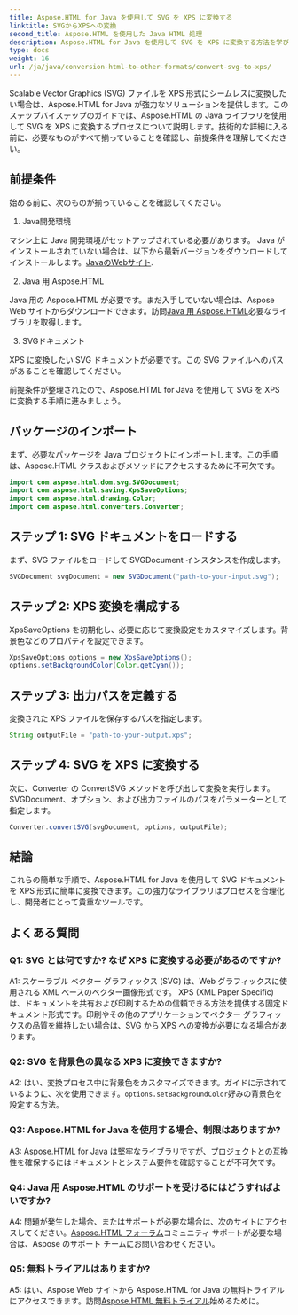 ```yaml
---
title: Aspose.HTML for Java を使用して SVG を XPS に変換する
linktitle: SVGからXPSへの変換
second_title: Aspose.HTML を使用した Java HTML 処理
description: Aspose.HTML for Java を使用して SVG を XPS に変換する方法を学びます。シームレスな変換のためのシンプルなステップバイステップのガイド。
type: docs
weight: 16
url: /ja/java/conversion-html-to-other-formats/convert-svg-to-xps/
---
```


Scalable Vector Graphics (SVG) ファイルを XPS 形式にシームレスに変換したい場合は、Aspose.HTML for Java が強力なソリューションを提供します。このステップバイステップのガイドでは、Aspose.HTML の Java ライブラリを使用して SVG を XPS に変換するプロセスについて説明します。技術的な詳細に入る前に、必要なものがすべて揃っていることを確認し、前提条件を理解してください。

## 前提条件

始める前に、次のものが揃っていることを確認してください。

1. Java開発環境

マシン上に Java 開発環境がセットアップされている必要があります。 Java がインストールされていない場合は、以下から最新バージョンをダウンロードしてインストールします。[JavaのWebサイト](https://www.oracle.com/java/technologies/javase-downloads.html).

2. Java 用 Aspose.HTML

Java 用の Aspose.HTML が必要です。まだ入手していない場合は、Aspose Web サイトからダウンロードできます。訪問[Java 用 Aspose.HTML](https://releases.aspose.com/html/java/)必要なライブラリを取得します。

3. SVGドキュメント

XPS に変換したい SVG ドキュメントが必要です。この SVG ファイルへのパスがあることを確認してください。

前提条件が整理されたので、Aspose.HTML for Java を使用して SVG を XPS に変換する手順に進みましょう。

## パッケージのインポート

まず、必要なパッケージを Java プロジェクトにインポートします。この手順は、Aspose.HTML クラスおよびメソッドにアクセスするために不可欠です。

```java
import com.aspose.html.dom.svg.SVGDocument;
import com.aspose.html.saving.XpsSaveOptions;
import com.aspose.html.drawing.Color;
import com.aspose.html.converters.Converter;
```

## ステップ 1: SVG ドキュメントをロードする

まず、SVG ファイルをロードして SVGDocument インスタンスを作成します。

```java
SVGDocument svgDocument = new SVGDocument("path-to-your-input.svg");
```

## ステップ 2: XPS 変換を構成する

XpsSaveOptions を初期化し、必要に応じて変換設定をカスタマイズします。背景色などのプロパティを設定できます。

```java
XpsSaveOptions options = new XpsSaveOptions();
options.setBackgroundColor(Color.getCyan());
```

## ステップ 3: 出力パスを定義する

変換された XPS ファイルを保存するパスを指定します。

```java
String outputFile = "path-to-your-output.xps";
```

## ステップ 4: SVG を XPS に変換する

次に、Converter の ConvertSVG メソッドを呼び出して変換を実行します。 SVGDocument、オプション、および出力ファイルのパスをパラメーターとして指定します。

```java
Converter.convertSVG(svgDocument, options, outputFile);
```

## 結論

これらの簡単な手順で、Aspose.HTML for Java を使用して SVG ドキュメントを XPS 形式に簡単に変換できます。この強力なライブラリはプロセスを合理化し、開発者にとって貴重なツールです。

## よくある質問

### Q1: SVG とは何ですか? なぜ XPS に変換する必要があるのですか?

A1: スケーラブル ベクター グラフィックス (SVG) は、Web グラフィックスに使用される XML ベースのベクター画像形式です。 XPS (XML Paper Specific) は、ドキュメントを共有および印刷するための信頼できる方法を提供する固定ドキュメント形式です。印刷やその他のアプリケーションでベクター グラフィックスの品質を維持したい場合は、SVG から XPS への変換が必要になる場合があります。

### Q2: SVG を背景色の異なる XPS に変換できますか?

 A2: はい、変換プロセス中に背景色をカスタマイズできます。ガイドに示されているように、次を使用できます。`options.setBackgroundColor`好みの背景色を設定する方法。

### Q3: Aspose.HTML for Java を使用する場合、制限はありますか?

A3: Aspose.HTML for Java は堅牢なライブラリですが、プロジェクトとの互換性を確保するにはドキュメントとシステム要件を確認することが不可欠です。

### Q4: Java 用 Aspose.HTML のサポートを受けるにはどうすればよいですか?

 A4: 問題が発生した場合、またはサポートが必要な場合は、次のサイトにアクセスしてください。[Aspose.HTML フォーラム](https://forum.aspose.com/)コミュニティ サポートが必要な場合は、Aspose のサポート チームにお問い合わせください。

### Q5: 無料トライアルはありますか?

 A5: はい、Aspose Web サイトから Aspose.HTML for Java の無料トライアルにアクセスできます。訪問[Aspose.HTML 無料トライアル](https://releases.aspose.com/)始めるために。